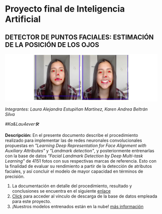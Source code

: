 # Proyecto final de Inteligencia Artificial

## DETECTOR DE PUNTOS FACIALES: ESTIMACIÓN DE LA POSICIÓN DE LOS OJOS
![alt text](https://github.com/laemD8/IA/blob/main/Images/new.png)

_Integrantes: Laura Alejandra Estupiñan Martínez, Karen Andrea Beltrán Silva_

_#Ka&Lau4ever🛠️_

**Descripción:** En el presente documento describe el procedimiento realizado para implementar las de redes neuronales convolucionales propuestas en 
_"Learning Deep Representation for Face Alignment with Auxiliary Attributes"_ y _"Landmark detection"_, y posteriormente entrenarlas con la base de datos 
_"Facial Landmark Detection by Deep Multi-task Learning"_ de 4151 fotos con sus respectivas marcas de referencia. Esto con la finalidad de evaluar su 
rendimiento a partir de la detección de atributos faciales, y así concluir el modelo de mayor capacidad en términos de precisión.

1. La documentación en detalle del procedimiento, resultado y conclusiones se encuentra en el siguiente [enlace](https://github.com/laemD8/IA/blob/main/Documento/InformeFinal_IA.pdf)
2. [Click](http://mmlab.ie.cuhk.edu.hk/projects/TCDCN.html) para acceder al vínculo de descarga de la base de datos empleada para este proyecto.
3. ¡Nuestros modelos entrenados están en la nube! [ más información](https://livejaverianaedu-my.sharepoint.com/:f:/g/personal/karenbeltran_javeriana_edu_co/EqCQWlptRIdBvR5UfKBs20EBeNZEr6PjcaavC-lkjDLRaQ?e=g7jF1A)

